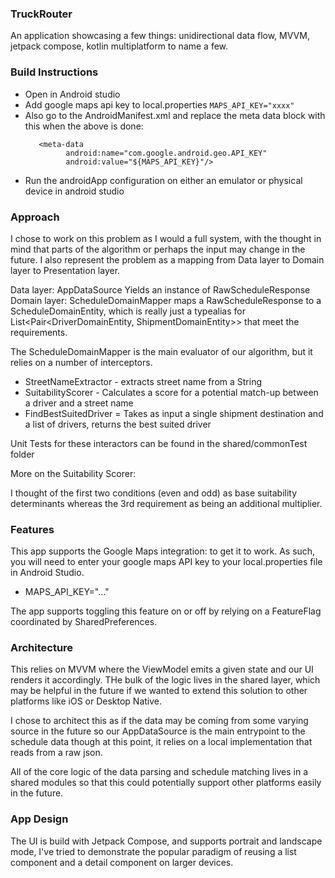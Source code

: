 ### TruckRouter 

An application showcasing a few things: unidirectional data flow, MVVM, jetpack compose, kotlin multiplatform to name a few.

### Build Instructions
- Open in Android studio
- Add google maps api key to local.properties ```MAPS_API_KEY="xxxx"```
- Also go to the AndroidManifest.xml and replace the meta data block with this when the above is done:
   ```
      <meta-data
            android:name="com.google.android.geo.API_KEY"
            android:value="${MAPS_API_KEY}"/>
   ```
- Run the androidApp configuration on either an emulator or physical device in android studio

### Approach

I chose to work on this problem as I would a full system, with the thought in mind that parts of the algorithm or perhaps the input may change
in the future. 
I also represent the problem as a mapping from Data layer to Domain layer to Presentation layer.

Data layer: AppDataSource Yields an instance of RawScheduleResponse
Domain layer: ScheduleDomainMapper maps a RawScheduleResponse to a ScheduleDomainEntity, which is really just a typealias for List<Pair<DriverDomainEntity, ShipmentDomainEntity>> that meet the requirements.


The ScheduleDomainMapper is the main evaluator of our algorithm, but it relies on a number of interceptors.


  - StreetNameExtractor - extracts street name from a String
  - SuitabilityScorer - Calculates a score for a potential match-up between a driver and a street name
  - FindBestSuitedDriver = Takes as input a single shipment destination and a list of drivers, returns the best suited driver

Unit Tests for these interactors can be found in the shared/commonTest folder
  
More on the Suitability Scorer:

I thought of the first two conditions (even and odd) as base suitability determinants
whereas the 3rd requirement as being an additional multiplier.

### Features

This app supports the Google Maps integration: to get it to work.
As such, you will need to enter your google maps API key to your local.properties file in Android Studio.
  - MAPS_API_KEY="..."

The app supports toggling this feature on or off by relying on a FeatureFlag coordinated by SharedPreferences.

### Architecture

This relies on MVVM where the ViewModel emits a given state and our UI renders it accordingly.
THe bulk of the logic lives in the shared layer, which may be helpful in the future if we wanted to 
extend this solution to other platforms like iOS or Desktop Native.

I chose to architect this as if the data may be coming from some varying source in the future
so our AppDataSource is the main entrypoint to the schedule data though at this point, it relies 
on a local implementation that reads from a raw json.

All of the core logic of the data parsing and schedule matching lives in a shared modules so that this could potentially
support other platforms easily in the future.

### App Design

The UI is build with Jetpack Compose, and supports portrait and landscape mode, I've tried to demonstrate the popular paradigm of reusing a list component
and a detail component on larger devices. 


